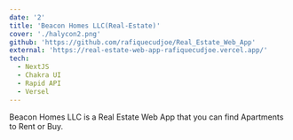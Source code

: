 ```yaml
---
date: '2'
title: 'Beacon Homes LLC(Real-Estate)'
cover: './halycon2.png'
github: 'https://github.com/rafiquecudjoe/Real_Estate_Web_App'
external: 'https://real-estate-web-app-rafiquecudjoe.vercel.app/'
tech:
  - NextJS
  - Chakra UI
  - Rapid API
  - Versel
---
```


Beacon Homes LLC is a Real Estate Web App that you can find Apartments to Rent or Buy.
